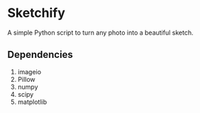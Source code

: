 # Sketchify

A simple Python script to turn any photo into a beautiful sketch.

Dependencies
---
1) imageio
2) Pillow
3) numpy
4) scipy
5) matplotlib
